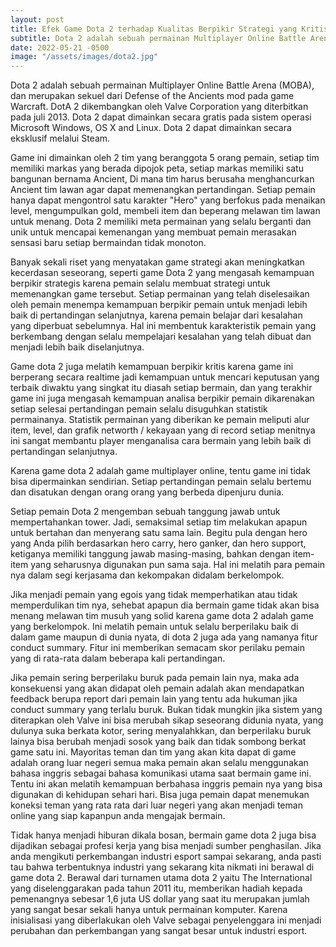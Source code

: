```yaml
---
layout: post
title: Efek Game Dota 2 terhadap Kualitas Berpikir Strategi yang Kritis
subtitle: Dota 2 adalah sebuah permainan Multiplayer Online Battle Arena.
date: 2022-05-21 -0500
image: "/assets/images/dota2.jpg"
---
```


Dota 2 adalah sebuah permainan Multiplayer Online Battle Arena (MOBA), dan
merupakan sekuel dari Defense of the Ancients mod pada game Warcraft. DotA 2
dikembangkan oleh Valve Corporation yang diterbitkan pada juli 2013. Dota 2
dapat dimainkan secara gratis pada sistem operasi Microsoft Windows, OS X and
Linux. Dota 2 dapat dimainkan secara eksklusif melalui Steam.

Game ini dimainkan oleh 2 tim yang beranggota 5 orang pemain, setiap tim
memiliki markas yang berada dipojok peta, setiap markas memiliki satu bangunan
bernama Ancient, Di mana tim harus berusaha menghancurkan Ancient tim lawan agar
dapat memenangkan pertandingan. Setiap pemain hanya dapat mengontrol satu
karakter "Hero" yang berfokus pada menaikan level, mengumpulkan gold, membeli
item dan beperang melawan tim lawan untuk menang. Dota 2 memiliki meta permainan
yang selalu berganti dan unik untuk mencapai kemenangan yang membuat pemain
merasakan sensasi baru setiap bermaindan tidak monoton.

Banyak sekali riset yang menyatakan game strategi akan meningkatkan kecerdasan
seseorang, seperti game Dota 2 yang mengasah kemampuan berpikir strategis karena
pemain selalu membuat strategi untuk memenangkan game tersebut. Setiap permainan
yang telah diselesaikan oleh pemain menempa kemampuan berpikir pemain untuk
menjadi lebih baik di pertandingan selanjutnya, karena pemain belajar dari
kesalahan yang diperbuat sebelumnya. Hal ini membentuk karakteristik pemain yang
berkembang dengan selalu mempelajari kesalahan yang telah dibuat dan menjadi
lebih baik diselanjutnya.

Game dota 2 juga melatih kemampuan berpikir kritis karena game ini berperang
secara realtime jadi kemampuan untuk mencari keputusan yang terbaik diwaktu yang
singkat itu diasah setiap bermain, dan yang terakhir game ini juga mengasah
kemampuan analisa berpikir pemain dikarenakan setiap selesai pertandingan pemain
selalu disuguhkan statistik permainanya. Statistik permainan yang diberikan ke
pemain meliputi alur item, level, dan grafik networth / kekayaan yang di record
setiap menitnya ini sangat membantu player menganalisa cara bermain yang lebih
baik di pertandingan selanjutnya.

Karena game dota 2 adalah game multiplayer online, tentu game ini tidak bisa
dipermainkan sendirian. Setiap pertandingan pemain selalu bertemu dan disatukan
dengan orang orang yang berbeda dipenjuru dunia.

Setiap pemain Dota 2 mengemban sebuah tanggung jawab untuk mempertahankan tower.
Jadi, semaksimal setiap tim melakukan apapun untuk bertahan dan menyerang satu
sama lain. Begitu pula dengan hero yang Anda pilih berdasarkan hero carry, hero
ganker, dan hero support, ketiganya memiliki tanggung jawab masing-masing,
bahkan dengan item-item yang seharusnya digunakan pun sama saja. Hal ini melatih
para pemain nya dalam segi kerjasama dan kekompakan didalam berkelompok.

Jika menjadi pemain yang egois yang tidak memperhatikan atau tidak memperdulikan
tim nya, sehebat apapun dia bermain game tidak akan bisa menang melawan tim
musuh yang solid karena game dota 2 adalah game yang berkelompok. Ini melatih
pemain untuk selalu berperilaku baik di dalam game maupun di dunia nyata, di
dota 2 juga ada yang namanya fitur conduct summary. Fitur ini memberikan semacam
skor perilaku pemain yang di rata-rata dalam beberapa kali pertandingan.

Jika pemain sering berperilaku buruk pada pemain lain nya, maka ada konsekuensi
yang akan didapat oleh pemain adalah akan mendapatkan feedback berupa report
dari pemain lain yang tentu ada hukuman jika conduct summary yang terlalu buruk.
Bukan tidak mungkin jika sistem yang diterapkan oleh Valve ini bisa merubah
sikap seseorang didunia nyata, yang dulunya suka berkata kotor, sering
menyalahkkan, dan berperilaku buruk lainya bisa berubah menjadi sosok yang baik
dan tidak sombong berkat game satu ini. Mayoritas teman dan tim yang akan kita
dapat di game adalah orang luar negeri semua maka pemain akan selalu menggunakan
bahasa inggris sebagai bahasa komunikasi utama saat bermain game ini. Tentu ini
akan melatih kemampuan berbahasa inggris pemain nya yang bisa digunakan di
kehidupan sehari hari. Bisa juga pemain dapat menemukan koneksi teman yang rata
rata dari luar negeri yang akan menjadi teman online yang siap kapanpun anda
mengajak bermain.

Tidak hanya menjadi hiburan dikala bosan, bermain game dota 2 juga bisa
dijadikan sebagai profesi kerja yang bisa menjadi sumber penghasilan. Jika anda
mengikuti perkembangan industri esport sampai sekarang, anda pasti tau bahwa
terbentuknya industri yang sekarang kita nikmati ini berawal di game dota 2.
Berawal dari turnamen utama dota 2 yaitu The International yang diselenggarakan
pada tahun 2011 itu, memberikan hadiah kepada pemenangnya sebesar 1,6 juta US
dollar yang saat itu merupakan jumlah yang sangat besar sekali hanya untuk
permainan komputer. Karena inisialisasi yang diberlakukan oleh Valve sebagai
penyelenggara ini menjadi perubahan dan perkembangan yang sangat besar untuk
industri esport.
